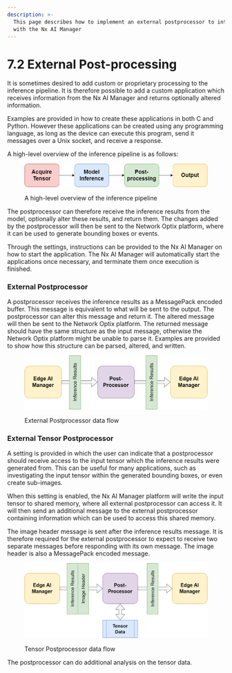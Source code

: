 ```yaml
---
description: >-
  This page describes how to implement an external postprocessor to integrate
  with the Nx AI Manager
---
```


# 7.2 External Post-processing

It is sometimes desired to add custom or proprietary processing to the inference pipeline. It is therefore possible to add a custom application which receives information from the Nx AI Manager and returns optionally altered information.

Examples are provided in how to create these applications in both C and Python. However these applications can be created using any programming language, as long as the device can execute this program, send it messages over a Unix socket, and receive a response.

A high-level overview of the inference pipeline is as follows:

<figure><img src="../../.gitbook/assets/GeneralFlow.png" alt=""><figcaption><p>A high-level overview of the inference pipeline </p></figcaption></figure>

The postprocessor can therefore receive the inference results from the model, optionally alter these results, and return them. The changes added by the postprocessor will then be sent to the Network Optix platform, where it can be used to generate bounding boxes or events.

Through the settings, instructions can be provided to the Nx AI Manager on how to start the application. The Nx AI Manager will automatically start the applications once necessary, and terminate them once execution is finished.

### External Postprocessor

A postprocessor receives the inference results as a MessagePack encoded buffer. This message is equivalent to what will be sent to the output. The postprocessor can alter this message and return it. The altered message will then be sent to the Network Optix platform. The returned message should have the same structure as the input message, otherwise the Network Optix platform might be unable to parse it. Examples are provided to show how this structure can be parsed, altered, and written.

<figure><img src="../../.gitbook/assets/PPFlow (1).png" alt=""><figcaption><p>External Postprocessor data flow</p></figcaption></figure>

### External Tensor Postprocessor

A setting is provided in which the user can indicate that a postprocessor should receive access to the input tensor which the inference results were generated from. This can be useful for many applications, such as investigating the input tensor within the generated bounding boxes, or even create sub-images.&#x20;

When this setting is enabled, the Nx AI Manager platform will write the input tensor to shared memory, where all external postprocessor can access it. It will then send an additional message to the external postprocessor containing information which can be used to access this shared memory.

The image header message is sent after the inference results message. It is therefore required for the external postprocessor to expect to receive two separate messages before responding with its own message. The image header is also a MessagePack encoded message.

<figure><img src="../../.gitbook/assets/PPTensorFlow (1).png" alt=""><figcaption><p>Tensor Postprocessor data flow</p></figcaption></figure>

The postprocessor can do additional analysis on the tensor data.

